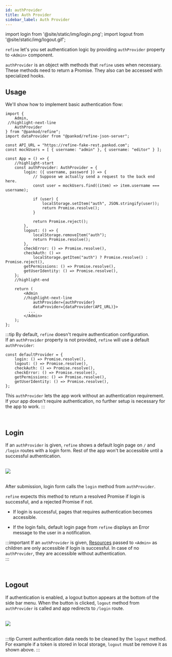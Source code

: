 ```yaml
---
id: authProvider
title: Auth Provider
sidebar_label: Auth Provider
---
```

import login from '@site/static/img/login.png';
import logout from '@site/static/img/logout.gif';

`refine` let's you set authentication logic by providing `authProvider` property to `<Admin>` component.


`authProvider` is an object with methods that `refine` uses when necessary. These methods need to return a Promise. They also can be accessed with specialized hooks.

## Usage

We'll show how to implement basic authentication flow:


```tsx title="src/App.tsx"
import { 
    Admin,
 //highlight-next-line
    AuthProvider
} from "@pankod/refine";
import dataProvider from "@pankod/refine-json-server";

const API_URL = "https://refine-fake-rest.pankod.com";
const mockUsers = [ { username: "admin" }, { username: "editor" } ];

const App = () => {
    //highlight-start
    const authProvider: AuthProvider = {
        login: ({ username, password }) => {
            // Suppose we actually send a request to the back end here.
            const user = mockUsers.find((item) => item.username === username);

            if (user) {
                localStorage.setItem("auth", JSON.stringify(user));
                return Promise.resolve();
            }

            return Promise.reject();
        },
        logout: () => {
            localStorage.removeItem("auth");
            return Promise.resolve();
        },
        checkError: () => Promise.resolve(),
        checkAuth: () =>
            localStorage.getItem("auth") ? Promise.resolve() : Promise.reject(),
        getPermissions: () => Promise.resolve(),
        getUserIdentity: () => Promise.resolve(),
    };
    //highlight-end

    return (
        <Admin
        //highlight-next-line
            authProvider={authProvider}
            dataProvider={dataProvider(API_URL)}>
          ... 
        </Admin>
    );
};
```

:::tip
By default, `refine` doesn't require authentication configuration.  
If an `authProvider` property is not provided, `refine` will use a default `authProvider`:

```tsx
const defaultProvider = {
    login: () => Promise.resolve(),
    logout: () => Promise.resolve(),
    checkAuth: () => Promise.resolve(),
    checkError: () => Promise.resolve(),
    getPermissions: () => Promise.resolve(),
    getUserIdentity: () => Promise.resolve(),
};
```
This `authProvider` lets the app work without an authentication requirement. If your app doesn't require authentication, no further setup is necessary for the app to work.
:::

<br />

## Login

If an `authProvider` is given, `refine` shows a default login page on `/` and `/login` routes with a login form. Rest of the app won't be accessible until a successful authentication.

<br />

<div style={{textAlign: "center"}}>
    <img style={{width: "50%"}} src={login} />
</div>
<br/>





After submission, login form calls the `login` method from `authProvider`.

`refine` expects this method to return a resolved Promise if login is successful, and a rejected Promise if not.

- If login is successful, pages that requires authentication becomes accessible.

- If the login fails, default login page from `refine` displays an Error message to the user in a notification.

:::important
If an `authProvider` is given, [Resources](#) passed to `<Admin>` as children are only accessible if login is successful. In case of no `authProvider`, they are accessible without authentication.  
:::

<br />

## Logout

If authentication is enabled, a logout button appears at the bottom of the side bar menu. When the button is clicked, `logout` method from `authProvider` is called and app redirects to `/login` route.


<br />

<div>
    <img src={logout} />
</div>
<br/>

:::tip
Current authentication data needs to be cleaned by the `logout` method. For example if a token is stored in local storage, `logout` must be remove it as shown above.
:::

